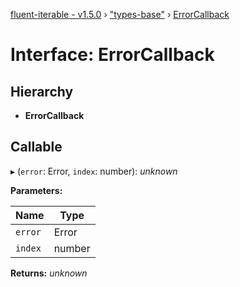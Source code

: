 [fluent-iterable - v1.5.0](../README.md) › ["types-base"](../modules/_types_base_.md) › [ErrorCallback](_types_base_.errorcallback.md)

# Interface: ErrorCallback

## Hierarchy

* **ErrorCallback**

## Callable

▸ (`error`: Error, `index`: number): *unknown*

**Parameters:**

Name | Type |
------ | ------ |
`error` | Error |
`index` | number |

**Returns:** *unknown*
